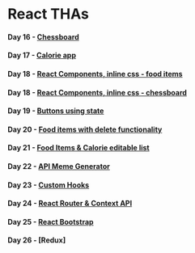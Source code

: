 # React THAs

#### Day 16 - [Chessboard](https://y1s9x.csb.app/)  

#### Day 17 - [Calorie app](https://33v53.csb.app/)

#### Day 18 - [React Components, inline css - food items](https://codesandbox.io/s/tha-18-2-kv5kb?file=/src/App.js)
#### Day 18 - [React Components, inline css - chessboard](https://codesandbox.io/s/tha-18-m8083?file=/src/components.js)

#### Day 19 - [Buttons using state](https://oxs2u.csb.app/)

#### Day 20 - [Food items with delete functionality](https://replit.com/@RiaPrasad1/THA-20/)

#### Day 21 - [Food Items & Calorie editable list](https://codesandbox.io/s/tha-21-6io7z)

#### Day 22 - [API Meme Generator](https://codesandbox.io/s/tha-22-itger)

#### Day 23 - [Custom Hooks](https://codesandbox.io/s/tha23-eo5k4?file=/src/App.jsx)

#### Day 24 - [React Router & Context API](https://codesandbox.io/s/tha-24-zk3py?file=/src/Dashboard.jsx)

#### Day 25 - [React Bootstrap](https://codesandbox.io/s/tender-feistel-vcg9z?file=/src/styles.css)

#### Day 26 - [Redux]